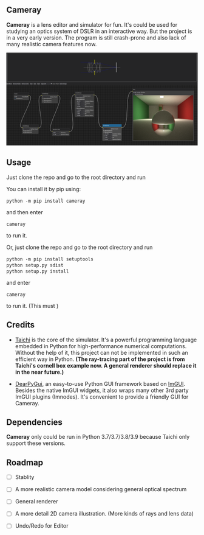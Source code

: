 Cameray
---

**Cameray** is a lens editor and simulator for fun. It's could be used for studying an optics system of DSLR in an interactive way. But the project is in a very early version. The program is still crash-prone and also lack of many realistic camera features now.


![](./feature.jpg)

Usage
---

Just clone the repo and go to the root directory and run

You can install it by pip using:

```shell
python -m pip install cameray
```

and then enter

```shell
cameray
```
to run it.

Or, just clone the repo and go to the root directory and run

```shell
python -m pip install setuptools
python setup.py sdist
python setup.py install
```
and enter

```shell
cameray
```

to run it. (This must )

Credits
---

- [Taichi][1] is the core of the simulator. It's a powerful programming language embedded in Python for high-performance numerical computations. Without the help of it, this project can not be implemented in such an efficient way in Python. **(The ray-tracing part of the project is from Taichi's cornell box example now. A general renderer should replace it in the near future.)**

- [DearPyGui][2], an easy-to-use Python GUI framework based on [ImGUI][3]. Besides the native ImGUI widgets, it also wraps many other 3rd party ImGUI plugins (Imnodes). It's convenient to provide a friendly GUI for Cameray.

Dependencies
---

**Cameray** only could be run in Python 3.7/3.7/3.8/3.9 because Taichi only support these versions.

[1]: (https://github.com/taichi-dev/taichi)
[2]: (https://github.com/hoffstadt/DearPyGui)
[3]: (https://github.com/ocornut/imgui)


Roadmap
---

  - [ ] Stablity

  - [ ] A more realistic camera model considering general optical spectrum

  - [ ] General renderer

  - [ ] A more detail 2D camera illustration. (More kinds of rays and lens data)

  - [ ] Undo/Redo for Editor